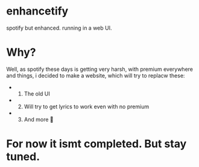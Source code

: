 # enhancetify
spotify but enhanced. running in a web UI.

# Why?
Well, as spotify these days is getting very harsh, with premium everywhere and things, i decided to make a website, which will try to replacw these:
- 1. The old UI
- 2. Will try to get lyrics to work even with no premium
- 3. And more 👀

# For now it ismt completed. But stay tuned.
